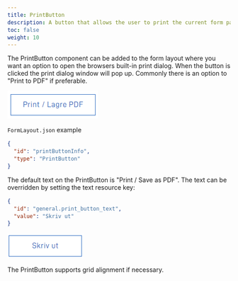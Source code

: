 ```yaml
---
title: PrintButton
description: A button that allows the user to print the current form page
toc: false
weight: 10
---
```


The PrintButton component can be added to the form layout where you want an option to open the browsers built-in print dialog.
When the button is clicked the print dialog window will pop up. Commonly there is an option to "Print to PDF" if preferable.

![The PrintButton is rendered as a secondary button](printButton-example.png "The PrintButton is rendered as a secondary button")

`FormLayout.json` example

```json
{
  "id": "printButtonInfo",
  "type": "PrintButton"
}
```
The default text on the PrintButton is "Print / Save as PDF".
The text can be overridden by setting the text resource key:
```json
{
  "id": "general.print_button_text",
  "value": "Skriv ut"
}
```
![Overridden example of the PrintButton](printButton-overridden-example.png "Overridden example of the PrintButton")


The PrintButton supports grid alignment if necessary.
